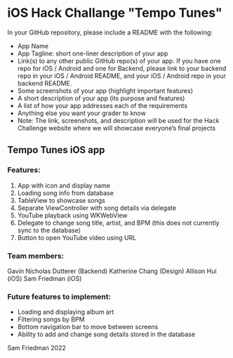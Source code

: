 # iOS Hack Challange "Tempo Tunes"
 
 In your GitHub repository, please include a README with the following:
- App Name
- App Tagline: short one-liner description of your app
- Link(s) to any other public GitHub repo(s) of your app. If you have one repo for iOS / Android and one for Backend, please link to your backend repo in your iOS / Android README, and your iOS / Android repo in your backend README.
- Some screenshots of your app (highlight important features)
- A short description of your app (its purpose and features)
- A list of how your app addresses each of the requirements
- Anything else you want your grader to know
- Note: The link, screenshots, and description will be used for the Hack Challenge website where we will showcase everyone’s final projects

## Tempo Tunes iOS app

### Features:
1. App with icon and display name
2. Loading song info from database
3. TableView to showcase songs
4. Separate ViewController with song details via delegate
5. YouTube playback using WKWebView
6. Delegate to change song title, artist, and BPM (this does not currently sync to the database)
7. Button to open YouTube video using URL

### Team members:
Gavin Nicholas Dutterer (Backend)
Katherine Chang (Design)
Allison Hui (iOS)
Sam Friedman (iOS)

### Future features to implement:
- Loading and displaying album art
- Filtering songs by BPM
- Bottom navigation bar to move between screens
- Ability to add and change song details stored in the database


Sam Friedman 2022
